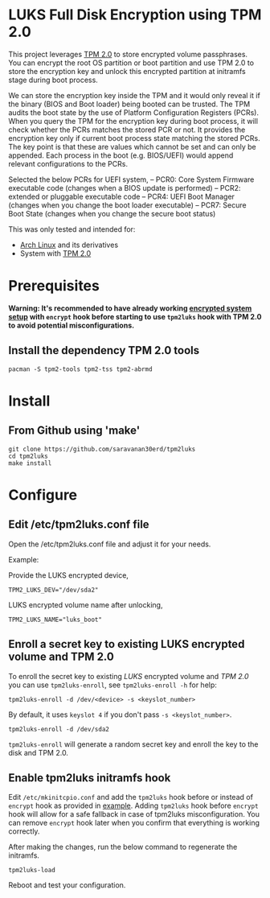 # LUKS Full Disk Encryption using TPM 2.0

This project leverages [TPM 2.0](https://en.wikipedia.org/wiki/Trusted_Platform_Module) to store encrypted volume passphrases. You can encrypt the root OS partition or boot partition and use TPM 2.0 to store the encryption key and unlock this encrypted partition at initramfs stage during boot process.

We can store the encryption key inside the TPM and it would only reveal it if the binary (BIOS and Boot loader) being booted can be trusted.
The TPM audits the boot state by the use of Platform Configuration Registers (PCRs). When you query the TPM for the encryption key during boot process, it will check whether the PCRs matches the stored PCR or not. It provides the encryption key only if current boot process state matching the stored PCRs.
The key point is that these are values which cannot be set and can only be appended. Each process in the boot (e.g. BIOS/UEFI) would append relevant configurations to the PCRs.

Selected the below PCRs for UEFI system,
– PCR0: Core System Firmware executable code (changes when a BIOS update is performed)
– PCR2: extended or pluggable executable code
– PCR4: UEFI Boot Manager (changes when you change the boot loader executable)
– PCR7: Secure Boot State (changes when you change the secure boot status)

This was only tested and intended for:

* [Arch Linux](https://www.archlinux.org/) and its derivatives
* System with [TPM 2.0](https://en.wikipedia.org/wiki/Trusted_Platform_Module)

# Prerequisites

**Warning: It's recommended to have already working [encrypted system setup](https://wiki.archlinux.org/index.php/Dm-crypt/Encrypting_an_entire_system) with `encrypt` hook before starting to use `tpm2luks` hook with TPM 2.0 to avoid potential misconfigurations.**

## Install the dependency TPM 2.0 tools

```
pacman -S tpm2-tools tpm2-tss tpm2-abrmd
```

# Install

## From Github using 'make'

```
git clone https://github.com/saravanan30erd/tpm2luks
cd tpm2luks
make install
```

# Configure

## Edit /etc/tpm2luks.conf file

Open the /etc/tpm2luks.conf file and adjust it for your needs.

Example:

Provide the LUKS encrypted device,
```
TPM2_LUKS_DEV="/dev/sda2"
```

LUKS encrypted volume name after unlocking,
```
TPM2_LUKS_NAME="luks_boot"
```

## Enroll a secret key to existing LUKS encrypted volume and TPM 2.0

To enroll the secret key to existing *LUKS* encrypted volume and *TPM 2.0*
you can use `tpm2luks-enroll`,
see `tpm2luks-enroll -h` for help:

```
tpm2luks-enroll -d /dev/<device> -s <keyslot_number>
```

By default, it uses `keyslot 4` if you don't pass `-s <keyslot_number>`.

```
tpm2luks-enroll -d /dev/sda2
```

`tpm2luks-enroll` will generate a random secret key and enroll the key to the disk and TPM 2.0.

## Enable tpm2luks initramfs hook

Edit `/etc/mkinitcpio.conf` and add the `tpm2luks` hook before or instead of `encrypt` hook as provided in [example](https://wiki.archlinux.org/index.php/Dm-crypt/System_configuration#Examples). Adding `tpm2luks` hook before `encrypt` hook will allow for a safe fallback in case of tpm2luks misconfiguration. You can remove `encrypt` hook later when you confirm that everything is working correctly.

After making the changes, run the below command to regenerate the initramfs.

```
tpm2luks-load
```

Reboot and test your configuration.
